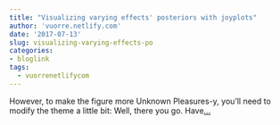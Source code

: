 ```yaml
---
title: "Visualizing varying effects' posteriors with joyplots"
author: 'vuorre.netlify.com'
date: '2017-07-13'
slug: visualizing-varying-effects-po
categories:
- bloglink
tags:
  - vuorrenetlifycom
---
```


However, to make the figure more Unknown Pleasures-y, you’ll need to modify the theme a little bit: Well, there you go. Have[... <i class="fas fa-external-link-alt"></i>](https://vuorre.netlify.com/post/2017/visualizing-varying-effects-posteriors-with-joyplots/)

